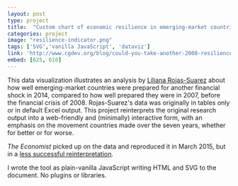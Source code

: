 ```yaml
---
layout: post
type: project
title:  "Custom chart of economic resilience in emerging-market countries"
categories: project
image: "resilience-indicator.png"
tags: ['SVG','vanilla JavaScript', 'dataviz']
link: 'http://www.cgdev.org/blog/could-you-take-another-2008-resilience-test-emerging-economies'
embed: [625, 610]
---
```


This data visualization illustrates an analysis by [Liliana Rojas-Suarez](http://www.cgdev.org/expert/liliana-rojas-suarez) about how well emerging-market countries were prepared for another financial shock in 2014, compared to how well prepared they were in 2007, before the financial crisis of 2008. Rojas-Suarez's data was originally in tables only or in default Excel output. This project reinterprets the original research output into a web-friendly and (minimally) interactive form, with an emphasis on the movement countries made over the seven years, whether for better or for worse.

*The Economist* picked up on the data and reproduced it in March 2015, but in a [less successful reinterpretation](http://www.economist.com/blogs/freeexchange/2015/03/emerging-markets).

I wrote the tool as plain-vanilla JavaScript writing HTML and SVG to the document. No plugins or libraries.